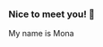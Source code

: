 ### Nice to meet you! 👋

My name is Mona 

<!--
**MonaHer/MonaHer** is a ✨ _special_ ✨ repository because its `README.md` (this file) appears on your GitHub profile.

Here are some ideas to get you started:
- 👩‍💻 I’m currently a web development student @ neue fische 🐠🐠
- 🌱 I’m currently learning ...
- 👯 I’m looking to collaborate on ...
- 🤔 I’m looking for ... spring to finally arrive 🌸🌹
- 💬 Ask me about ...
- 📫 How to reach me: ...
- 😄 Pronouns: ...
- ⚡ Fun fact: ...
-->
